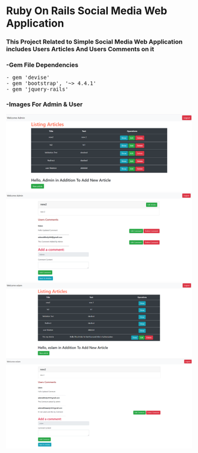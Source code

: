 # Ruby On Rails Social Media Web Application
### This Project Related to Simple Social Media Web Application includes Users Articles And Users Comments on it
### -Gem File Dependencies
<pre>
- gem 'devise'
- gem 'bootstrap', '~> 4.4.1'
- gem 'jquery-rails'
</pre>

### -Images For Admin & User
![](public/listArticles.png)
![](public/showArticle.png)
![](public/userListArticles.png)
![](public/userShowArticle.png)
